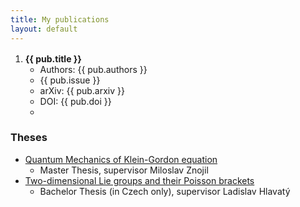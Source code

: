 ```yaml
---
title: My publications
layout: default
---
```

<main-hero
  :title="$page.title"
/>
<div class="container content">
  <ol reversed>
    <li v-for="pub in publications">
      <b>{{ pub.title }}</b>
        <ul>
          <li>Authors: {{ pub.authors }}</li>
          <li>{{ pub.issue }}</li>
          <li>arXiv: <a :href="'https://arxiv.org/abs/' + pub.arxiv">{{ pub.arxiv }}</a></li>
          <li>DOI: <a :href="'https://dx.doi.org/' + pub.doi">{{ pub.doi }}</a></li>
          <li v-if="pub.note" v-html="pub.note"></li>
        </ul>
    </li>
  </ol>

### Theses

* [Quantum Mechanics of Klein-Gordon equation](https://physics.fjfi.cvut.cz/publications/mf/2016/dp_mf_16_Semoradova.pdf)
  * Master Thesis, supervisor Miloslav Znojil
* [Two-dimensional Lie groups and their Poisson brackets](https://physics.fjfi.cvut.cz/publications/mf/2014/bp_mf_14_Semoradova.pdf)
  * Bachelor Thesis (in Czech only), supervisor Ladislav Hlavatý

</div>

<script>
import publications from './_publications.json'
export default {
  data() {
    return {
      publications: publications
    }
  }
}
</script>

<style scoped>
ol > li {
  margin-top: 1rem;
}

ul {
  margin-top: 0.25rem;
}
</style>
